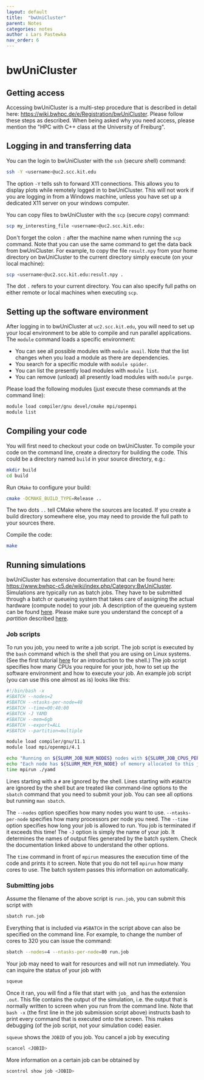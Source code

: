 ```yaml
---
layout: default
title:  "bwUniCluster"
parent: Notes
categories: notes
author : Lars Pastewka
nav_order: 6
---
```


# bwUniCluster

## Getting access

Accessing bwUniCluster is a multi-step procedure that is described in detail
here: <https://wiki.bwhpc.de/e/Registration/bwUniCluster>. Please
follow these steps as described. When being asked why you need access, please
mention the "HPC with C++ class at the University of Freiburg".

## Logging in and transferring data

You can the login to bwUniCluster with the `ssh` (*s*ecure *sh*ell) command:

```bash
ssh -Y <username>@uc2.scc.kit.edu
```

The option `-Y` tells ssh to forward X11 connections. This allows you to display plots while remotely logged in to bwUniCluster. This will not work if you are logging in from a Windows machine, unless you have set up a dedicated X11 server on your windows computer.

You can copy files to bwUniCluster with the `scp` (*s*ecure *c*o*p*y) command:

```bash
scp my_interesting_file <username>@uc2.scc.kit.edu:
```

Don't forget the colon `:` after the machine name when running the `scp` command. Note that you can use the same command to get the data back from bwUniCluster. For example, to copy the file `result.npy` from your home directory on bwUniCluster to the current directory simply execute (on your local machine):

```bash
scp <username>@uc2.scc.kit.edu:result.npy .
```

The dot `.` refers to your current directory. You can also specify full paths on either remote or local machines when executing `scp`.

## Setting up the software environment

After logging in to bwUniCluster at `uc2.scc.kit.edu`, you will need to set up your local environment to be able to compile and run parallel applications. The `module` command loads a specific environment:
* You can see all possible modules with `module avail`. Note that the list changes when you load a module as there are dependencies.
* You search for a specific module with `module spider`.
* You can list the presently load modules with `module list`.
* You can remove (unload) all presently load modules with `module purge`.

Please load the following modules (just execute these commands at the command line):

```bash
module load compiler/gnu devel/cmake mpi/openmpi
module list
```

## Compiling your code

You will first need to checkout your code on bwUniCluster. To compile your code on the command line, create a directory for building the code. This could be a directory named `build` in your source directory, e.g.:

```bash
mkdir build
cd build
```

Run `CMake` to configure your build:
```bash
cmake -DCMAKE_BUILD_TYPE=Release ..
```
The two dots `..` tell CMake where the sources are located. If you create a build directory somewhere else, you may need to provide the full path to your sources there.

Compile the code:
```bash
make
```

## Running simulations

bwUniCluster has extensive documentation that can be found here: <https://www.bwhpc-c5.de/wiki/index.php/Category:BwUniCluster>. Simulations are typically run as batch jobs. They have to be submitted through a batch or queueing system that takes care of assigning the actual hardware (compute node) to your job. A description of the queueing system can be found [here](https://wiki.bwhpc.de/wiki/index.php?title=BwUniCluster_2.0_Slurm_common_Features). Please make sure you understand the concept of a _partition_ described [here](https://wiki.bwhpc.de/wiki/index.php?title=BwUniCluster_2.0_Batch_Queues).

### Job scripts

To run you job, you need to write a job script. The job script is executed by the `bash` command which is the shell that you are using on Linux systems. (See the first tutorial [here](https://ilias.uni-freiburg.de/data/unifreiburg/lm_data/lm_1926798/Part_1_Unix_shell.html) for an introduction to the shell.) The job script specifies how many CPUs you require for your job, how to set up the software environment and how to execute your job. An example job script (you can use this one almost as is) looks like this:

```bash
#!/bin/bash -x
#SBATCH --nodes=2
#SBATCH --ntasks-per-node=40
#SBATCH --time=00:40:00
#SBATCH -J YAMD
#SBATCH --mem=6gb
#SBATCH --export=ALL
#SBATCH --partition=multiple

module load compiler/gnu/11.1
module load mpi/openmpi/4.1

echo "Running on ${SLURM_JOB_NUM_NODES} nodes with ${SLURM_JOB_CPUS_PER_NODE} cores each."
echo "Each node has ${SLURM_MEM_PER_NODE} of memory allocated to this job."
time mpirun ./yamd
```

Lines starting with a `#` are ignored by the shell. Lines starting with `#SBATCH` are ignored by the shell but are treated like command-line options to the `sbatch` command that you need to submit your job. You can see all options but running `man sbatch`.

The `--nodes` option specifies how many nodes you want to use. `--ntasks-per-node` specifies how many processors per node you need. The `--time` option specifies how long your job is allowed to run. You job is terminated if it exceeds this time! The `-J` option is simply the name of your job. It determines the names of output files generated by the batch system. Check the documentation linked above to understand the other options.

The `time` command in front of `mpirun` measures the execution time of the code and prints it to screen. Note that you do not tell `mpirun` how many cores to use. The batch system passes this information on automatically.

### Submitting jobs

Assume the filename of the above script is `run.job`, you can submit this script with

```bash
sbatch run.job
```

Everything that is included via `#SBATCH` in the script above can also be specified on the command line. For example, to change the number of cores to 320 you can issue the command:

```bash
sbatch --nodes=4 --ntasks-per-node=80 run.job
```

Your job may need to wait for resources and will not run immediately. You can inquire the status of your job with

```bash
squeue
```

Once it ran, you will find a file that start with `job_` and has the extension `.out`. This file contains the output of the simulation, i.e. the output that is normally written to screen when you run from the command line. Note that `bash -x` (the first line in the job submission script above) instructs bash to print every command that is executed onto the screen. This makes debugging (of the job script, not your simulation code) easier.

`squeue` shows the `JOBID` of you job. You cancel a job by executing

```bash
scancel <JOBID>
```

More information on a certain job can be obtained by

```bash
scontrol show job <JOBID>
```
